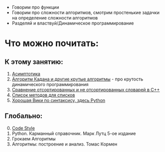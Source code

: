 * Говорим про функции
* Говорим про сложности алгоритмов, смотрим простенькие задачки на определение сложности алгоритмов
* Разделяй и властвуй/Динамическое программирование

# Что можно почитать:

## К этому занятию:
1. [Асимптотика](https://wiki.algocode.ru/index.php?title=O-%D0%BD%D0%BE%D1%82%D0%B0%D1%86%D0%B8%D1%8F_light_version) 
2. [Алгоритм Кадана и другие крутые алгоритмы](https://habr.com/ru/post/539166/) - про крутость динамического программирования
3. [Сравнение отсортированных и не отсортированных словарей в C++](https://www.geeksforgeeks.org/map-vs-unordered_map-c/)
4. [Список методов для списков](https://www.w3schools.com/python/python_lists_methods.asp)
5. [Хорошая Вики по синтаксису, здесь Python](https://www.w3schools.com/python)
## Глобально:
0. [Сode Style](https://peps.python.org/pep-0008/)
1. Python. Карманный справочник. Марк Лутц 5-ое издание
2. Грокаем Алгоритмы 
3. Алгоритмы: построение и анализ. Томас Кормен 


